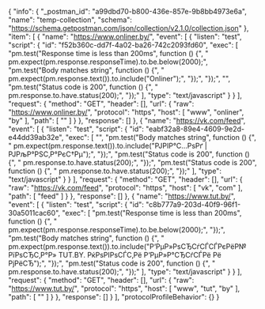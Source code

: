{
	"info": {
		"_postman_id": "a99dbd70-b800-436e-857e-9b8bb4973e6a",
		"name": "temp-collection",
		"schema": "https://schema.getpostman.com/json/collection/v2.1.0/collection.json"
	},
	"item": [
		{
			"name": "https://www.onliner.by/",
			"event": [
				{
					"listen": "test",
					"script": {
						"id": "f52b360c-dd7f-4a02-ba26-742c2093fd60",
						"exec": [
							"pm.test(\"Response time is less than 200ms\", function () {",
							"    pm.expect(pm.response.responseTime).to.be.below(2000);",
							"pm.test(\"Body matches string\", function () {",
							"    pm.expect(pm.response.text()).to.include(\"Onliner\");",
							"});",
							"});",
							"",
							"pm.test(\"Status code is 200\", function () {",
							"    pm.response.to.have.status(200);",
							"});"
						],
						"type": "text/javascript"
					}
				}
			],
			"request": {
				"method": "GET",
				"header": [],
				"url": {
					"raw": "https://www.onliner.by/",
					"protocol": "https",
					"host": [
						"www",
						"onliner",
						"by"
					],
					"path": [
						""
					]
				}
			},
			"response": []
		},
		{
			"name": "https://vk.com/feed",
			"event": [
				{
					"listen": "test",
					"script": {
						"id": "eabf32a8-89e4-4609-9e2d-e44dd39ab32e",
						"exec": [
							"",
							"pm.test(\"Body matches string\", function () {",
							"    pm.expect(pm.response.text()).to.include(\"РЈРІР°С…РѕРґ | РЈРљР°РЅС‚Р°РєС†Рµ\");",
							"});",
							"pm.test(\"Status code is 200\", function () {",
							"    pm.response.to.have.status(200);",
							"});",
							"pm.test(\"Status code is 200\", function () {",
							"    pm.response.to.have.status(200);",
							"});"
						],
						"type": "text/javascript"
					}
				}
			],
			"request": {
				"method": "GET",
				"header": [],
				"url": {
					"raw": "https://vk.com/feed",
					"protocol": "https",
					"host": [
						"vk",
						"com"
					],
					"path": [
						"feed"
					]
				}
			},
			"response": []
		},
		{
			"name": "https://www.tut.by/",
			"event": [
				{
					"listen": "test",
					"script": {
						"id": "c8b777a9-203d-40f9-96f1-30a5011cac60",
						"exec": [
							"pm.test(\"Response time is less than 200ms\", function () {",
							"    pm.expect(pm.response.responseTime).to.be.below(2000);",
							"});",
							"pm.test(\"Body matches string\", function () {",
							"    pm.expect(pm.response.text()).to.include(\"Р‘РµР»РѕСЂСѓСЃСЃРєРёР№ РїРѕСЂС‚Р°Р» TUT.BY. РќРѕРІРѕСЃС‚Рё Р‘РµР»Р°СЂСѓСЃРё Рё РјРёСЂ\");",
							"});",
							"pm.test(\"Status code is 200\", function () {",
							"    pm.response.to.have.status(200);",
							"});"
						],
						"type": "text/javascript"
					}
				}
			],
			"request": {
				"method": "GET",
				"header": [],
				"url": {
					"raw": "https://www.tut.by/",
					"protocol": "https",
					"host": [
						"www",
						"tut",
						"by"
					],
					"path": [
						""
					]
				}
			},
			"response": []
		}
	],
	"protocolProfileBehavior": {}
}
